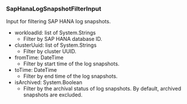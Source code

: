 ### SapHanaLogSnapshotFilterInput
Input for filtering SAP HANA log snapshots.

- workloadId: list of System.Strings
  - Filter by SAP HANA database ID.
- clusterUuid: list of System.Strings
  - Filter by cluster UUID.
- fromTime: DateTime
  - Filter by start time of the log snapshots.
- toTime: DateTime
  - Filter by end time of the log snapshots.
- isArchived: System.Boolean
  - Filter by the archival status of log snapshots. By default, archived snapshots are excluded.
